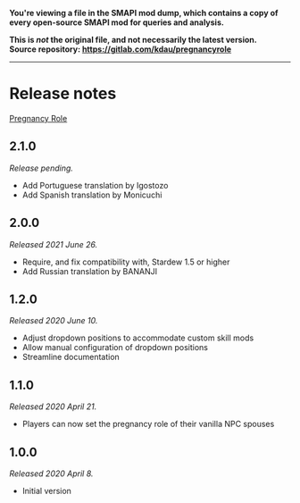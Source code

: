 **You're viewing a file in the SMAPI mod dump, which contains a copy of every open-source SMAPI mod
for queries and analysis.**

**This is _not_ the original file, and not necessarily the latest version.**  
**Source repository: https://gitlab.com/kdau/pregnancyrole**

----

# Release notes

[Pregnancy Role](../)

## 2.1.0

*Release pending.*

* Add Portuguese translation by Igostozo
* Add Spanish translation by Monicuchi

## 2.0.0

*Released 2021 June 26.*

* Require, and fix compatibility with, Stardew 1.5 or higher
* Add Russian translation by BANANJI

## 1.2.0

*Released 2020 June 10.*

* Adjust dropdown positions to accommodate custom skill mods
* Allow manual configuration of dropdown positions
* Streamline documentation

## 1.1.0

*Released 2020 April 21.*

* Players can now set the pregnancy role of their vanilla NPC spouses

## 1.0.0

*Released 2020 April 8.*

* Initial version
